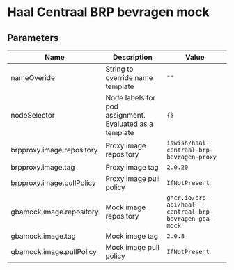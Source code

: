 # Haal Centraal BRP bevragen mock

## Parameters

| Name                      | Description                                             | Value                                                 |
|---------------------------|---------------------------------------------------------|-------------------------------------------------------|
| nameOveride               | String to override name template                        | `""`                                                  |
| nodeSelector              | Node labels for pod assignment. Evaluated as a template | `{}`                                                  |
| brpproxy.image.repository | Proxy image repository                                  | `iswish/haal-centraal-brp-bevragen-proxy`             |
| brpproxy.image.tag        | Proxy image tag                                         | `2.0.20`                                              |
| brpproxy.image.pullPolicy | Proxy image pull policy                                 | `IfNotPresent`                                        |
| gbamock.image.repository  | Mock image repository                                   | `ghcr.io/brp-api/haal-centraal-brp-bevragen-gba-mock` |
| gbamock.image.tag         | Mock image tag                                          | `2.0.8`                                               |
| gbamock.image.pullPolicy  | Mock image pull policy                                  | `IfNotPresent`                                        |
 
